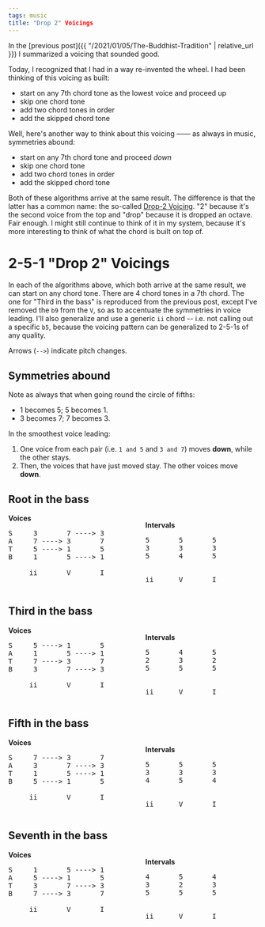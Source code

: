 ```yaml
---
tags: music
title: "Drop 2" Voicings
---
```


In the [previous post]({{ "/2021/01/05/The-Buddhist-Tradition" | relative_url }}) I summarized a voicing that sounded good.

Today, I recognized that I had in a way re-invented the wheel. I had been thinking of this voicing as built:

- start on any 7th chord tone as the lowest voice and proceed up
- skip one chord tone
- add two chord tones in order
- add the skipped chord tone

Well, here's another way to think about this voicing —— as always in music, symmetries abound:

- start on any 7th chord tone and proceed _down_
- skip one chord tone
- add two chord tones in order
- add the skipped chord tone

Both of these algorithms arrive at the same result. The difference is that the latter has a common name: the so-called [Drop-2 Voicing](<https://en.wikipedia.org/wiki/Voicing_(music)#Drop_voicings>). "2" because it's the second voice from the top and "drop" because it is dropped an octave. Fair enough. I might still continue to think of it in my system, because it's more interesting to think of what the chord is built on top of.

# 2-5-1 "Drop 2" Voicings

In each of the algorithms above, which both arrive at the same result, we can start on any chord tone. There are 4 chord tones in a 7th chord. The one for "Third in the bass" is reproduced from the previous post, except I've removed the `b9` from the `V`, so as to accentuate the symmetries in voice leading. I'll also generalize and use a generic `ii` chord -- i.e. not calling out a specific `b5`, because the voicing pattern can be generalized to 2-5-1s of any quality.

Arrows (`-->`) indicate pitch changes.

## Symmetries abound

Note as always that when going round the circle of fifths:

- 1 becomes 5; 5 becomes 1.
- 3 becomes 7; 7 becomes 3.

In the smoothest voice leading:

1. One voice from each pair (i.e. `1 and 5` and `3 and 7`) moves **down**, while the other stays.
2. Then, the voices that have just moved stay. The other voices move **down**.

## Root in the bass

<style>
  .voicing-table-container {display: flex; flex-direction: row;}
  .voicing-table {flex-grow: 1}
</style>

<div class="voicing-table-container">
<!-- Left -->
<div class="voicing-table">
<b>Voices</b>

<pre>
S     3       7 ----> 3
A     7 ----> 3       7
T     5 ----> 1       5
B     1       5 ----> 1

     ii       V       I
</pre>
</div>
<!-- Left -->

<!-- Right -->
<div class="voicing-table">

<b>Intervals</b>

<pre>
5       5       5
3       3       3
5       4       5


ii      V       I
</pre>
</div>
<!-- Right -->
</div>

## Third in the bass

<div class="voicing-table-container">
<!-- Left -->
<div class="voicing-table">
<b>Voices</b>

<pre>
S     5 ----> 1       5
A     1       5 ----> 1
T     7 ----> 3       7
B     3       7 ----> 3

     ii       V       I
</pre>
</div>
<!-- Left -->

<!-- Right -->
<div class="voicing-table">

<b>Intervals</b>

<pre>
5       4       5
2       3       2
5       5       5


ii      V       I
</pre>
</div>
<!-- Right -->
</div>

## Fifth in the bass

<div class="voicing-table-container">
<!-- Left -->
<div class="voicing-table">
<b>Voices</b>

<pre>
S     7 ----> 3       7
A     3       7 ----> 3
T     1       5 ----> 1
B     5 ----> 1       5

     ii       V       I
</pre>
</div>
<!-- Left -->

<!-- Right -->
<div class="voicing-table">

<b>Intervals</b>

<pre>
5       5       5
3       3       3
4       5       4


ii      V       I
</pre>
</div>
<!-- Right -->
</div>

## Seventh in the bass

<div class="voicing-table-container">
<!-- Left -->
<div class="voicing-table">
<b>Voices</b>

<pre>
S     1       5 ----> 1
A     5 ----> 1       5
T     3       7 ----> 3
B     7 ----> 3       7

     ii       V       I
</pre>
</div>
<!-- Left -->

<!-- Right -->
<div class="voicing-table">

<b>Intervals</b>

<pre>
4       5       4
3       2       3
5       5       5


ii      V       I
</pre>
</div>
<!-- Right -->
</div>
